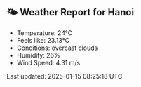 <!-- WEATHER-START -->
## 🌤 Weather Report for Hanoi

- Temperature: 24°C
- Feels like: 23.13°C
- Conditions: overcast clouds
- Humidity: 26%
- Wind Speed: 4.31 m/s

Last updated: 2025-01-15 08:25:18 UTC
<!-- WEATHER-END -->
